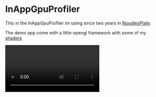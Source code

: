 # InAppGpuProfiler

This in the InAppGpuProfiler im using since two years in [NoodlesPlate](https://github.com/aiekick/NoodlesPlate).

The demo app come with a little opengl framework with some of my [shaders](https://www.shadertoy.com/user/aiekick)

![Demo](doc/demo.mp4)
